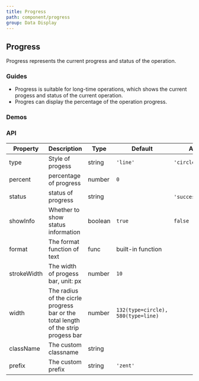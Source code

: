 ```yaml
---
title: Progress
path: component/progress
group: Data Display
---
```


## Progress

Progress represents the current progress and status of the operation.

### Guides

-  Progress is suitable for long-time operations, which shows the current progess and status of the current operation.
-  Progres can display the percentage of the operation progress.

### Demos

### API

| Property     |  Description  | Type     | Default  | Alternative |
| -------- | ----------------- | ------- | -------| ----------------|
| type | Style of progess | string | `'line'` | `'circle'` |
| percent | percentage of progress | number | `0` | |
| status | status of progress | string|  | `'success'`,`'exception'` |
| showInfo | Whether to show status information | boolean | `true`  | `false` |
| format | The format function of text | func | built-in function | |
| strokeWidth | The width of progess bar, unit: px | number | `10` | |
| width | The radius of the cicrle progress bar or the total length of the strip progess bar | number | `132(type=circle), 580(type=line)` |  | 
| className | The custom classname | string |  | |
| prefix | The custom prefix | string | `'zent'` |  |


